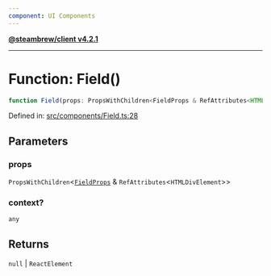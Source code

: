 ```yaml
---
component: UI Components
---
```


[**@steambrew/client v4.2.1**](../README.md)

***

# Function: Field()

```ts
function Field(props: PropsWithChildren<FieldProps & RefAttributes<HTMLDivElement>>, context?: any): null | ReactElement
```

Defined in: [src/components/Field.ts:28](https://github.com/shdwmtr/plugutil/blob/b52230e3bd417b9353d983856323dee8a90c4f70/client/src/components/Field.ts#L28)

## Parameters

### props

`PropsWithChildren`\<[`FieldProps`](../interfaces/FieldProps.md) & `RefAttributes`\<`HTMLDivElement`\>\>

### context?

`any`

## Returns

`null` \| `ReactElement`
